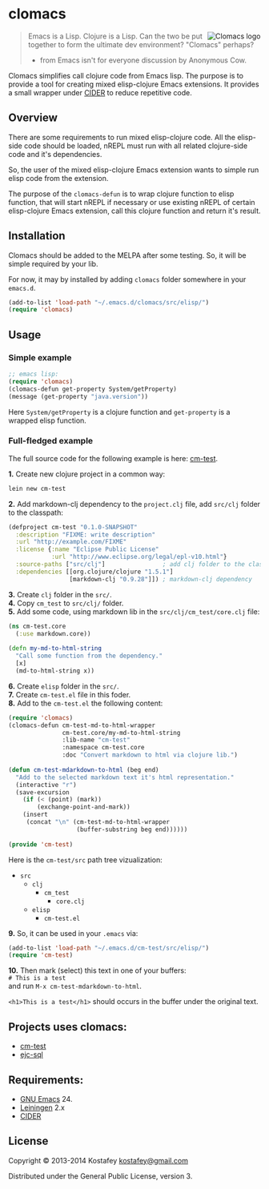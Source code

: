 # clomacs

<img src="https://dl.dropboxusercontent.com/u/820526/clomacs.png"
 alt="Clomacs logo" align="right" />

> Emacs is a Lisp. Clojure is a Lisp. Can the two be put together to form the
> ultimate dev environment? "Clomacs" perhaps?
> * from Emacs isn't for everyone discussion by Anonymous Cow.

Clomacs simplifies call clojure code from Emacs lisp. The purpose is to provide
a tool for creating mixed elisp-clojure Emacs extensions. It provides a small
wrapper under [CIDER](https://github.com/clojure-emacs/cider) to reduce
repetitive code.

## Overview
There are some requirements to run mixed elisp-clojure code. All the elisp-side
code should be loaded, nREPL must run with all related clojure-side code and
it's dependencies.

So, the user of the mixed elisp-clojure Emacs extension wants to simple run
elisp code from the extension.

The purpose of the `clomacs-defun` is to wrap clojure function to elisp
function, that will start nREPL if necessary or use existing nREPL of certain
elisp-clojure Emacs extension, call this clojure function and return it's
result.

## Installation

Clomacs should be added to the MELPA after some testing. So, it will be simple
required by your lib.

For now, it may by installed by adding `clomacs` folder somewhere in your
`emacs.d`.
```lisp
(add-to-list 'load-path "~/.emacs.d/clomacs/src/elisp/")
(require 'clomacs)
```

## Usage

### Simple example

```lisp
;; emacs lisp:
(require 'clomacs)
(clomacs-defun get-property System/getProperty)
(message (get-property "java.version"))
```

Here `System/getProperty` is a clojure function and `get-property` is a wrapped
elisp function.

### Full-fledged example

The full source code for the following example is here:
[cm-test](https://github.com/kostafey/cm-test).

**1.** Create new clojure project in a common way:

```bash
lein new cm-test
```

**2.** Add markdown-clj dependency to the `project.clj` file, add `src/clj`
  folder to the classpath:

```clojure
(defproject cm-test "0.1.0-SNAPSHOT"
  :description "FIXME: write description"
  :url "http://example.com/FIXME"
  :license {:name "Eclipse Public License"
            :url "http://www.eclipse.org/legal/epl-v10.html"}
  :source-paths ["src/clj"]                ; add clj folder to the classpath
  :dependencies [[org.clojure/clojure "1.5.1"]
                 [markdown-clj "0.9.28"]]) ; markdown-clj dependency
```

**3.** Create `clj` folder in the `src/`.<br/>
**4.** Copy `cm_test` to `src/clj/` folder.<br/>
**5.** Add some code, using markdown lib in the `src/clj/cm_test/core.clj` file:

```clojure
(ns cm-test.core
  (:use markdown.core))
  
(defn my-md-to-html-string
  "Call some function from the dependency."
  [x]
  (md-to-html-string x))
```

**6.** Create `elisp` folder in the `src/`.<br/>
**7.** Create `cm-test.el` file in this foder.<br/>
**8.** Add to the `cm-test.el` the following content:

```lisp
(require 'clomacs)
(clomacs-defun cm-test-md-to-html-wrapper
               cm-test.core/my-md-to-html-string
               :lib-name "cm-test"
               :namespace cm-test.core
               :doc "Convert markdown to html via clojure lib.")
               
(defun cm-test-mdarkdown-to-html (beg end)
  "Add to the selected markdown text it's html representation."
  (interactive "r")
  (save-excursion
    (if (< (point) (mark))
        (exchange-point-and-mark))
    (insert
     (concat "\n" (cm-test-md-to-html-wrapper
                   (buffer-substring beg end))))))
                   
(provide 'cm-test)
```

Here is the `cm-test/src` path tree vizualization:
* `src`
   * `clj`
      * `cm_test`
         * `core.clj`
   * `elisp`
      * `cm-test.el`

**9.** So, it can be used in your `.emacs` via:

```lisp
(add-to-list 'load-path "~/.emacs.d/cm-test/src/elisp/")
(require 'cm-test)
```

**10.** Then mark (select) this text in one of your buffers: <br>
`# This is a test`<br>
and run `M-x cm-test-mdarkdown-to-html`.

`<h1>This is a test</h1>` should occurs in the buffer under the original text.

## Projects uses clomacs:

* [cm-test](https://github.com/kostafey/cm-test)
* [ejc-sql](https://github.com/kostafey/ejc-sql)

## Requirements:

* [GNU Emacs](http://www.gnu.org/software/emacs/emacs.html) 24.
* [Leiningen](http://leiningen.org) 2.x
* [CIDER](https://github.com/clojure-emacs/cider)

## License

Copyright © 2013-2014 Kostafey <kostafey@gmail.com>

Distributed under the General Public License, version 3.
